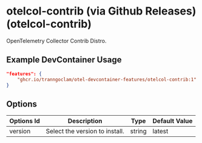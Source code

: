 # otelcol-contrib (via Github Releases) (otelcol-contrib)

OpenTelemetry Collector Contrib Distro.

## Example DevContainer Usage

```json
"features": {
    "ghcr.io/tranngoclam/otel-devcontainer-features/otelcol-contrib:1": {}
}
```

## Options

| Options Id | Description | Type | Default Value |
|-----|-----|-----|-----|
| version | Select the version to install. | string | latest |
